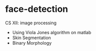 # face-detection
CS XII: image processing 

+ Using Viola Jones algorithm on matlab
+ Skin Segmentation
+ Binary Morphology
